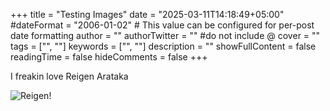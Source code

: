 +++
title = "Testing Images"
date = "2025-03-11T14:18:49+05:00"
#dateFormat = "2006-01-02" # This value can be configured for per-post date formatting
author = ""
authorTwitter = "" #do not include @
cover = ""
tags = ["", ""]
keywords = ["", ""]
description = ""
showFullContent = false
readingTime = false
hideComments = false
+++

I freakin love Reigen Arataka

![Reigen!](/images/reigen.png)

